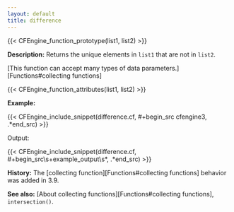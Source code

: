 ```yaml
---
layout: default
title: difference
---
```


{{< CFEngine_function_prototype(list1, list2) >}}

**Description:** Returns the unique elements in `list1` that are not in
`list2`.

[This function can accept many types of data parameters.][Functions#collecting functions]

{{< CFEngine_function_attributes(list1, list2) >}}

**Example:**

{{< CFEngine_include_snippet(difference.cf, #\+begin_src cfengine3, .*end_src) >}}

Output:

{{< CFEngine_include_snippet(difference.cf, #\+begin_src\s+example_output\s*, .*end_src) >}}

**History:** The [collecting function][Functions#collecting functions] behavior was added in 3.9.

**See also:** [About collecting functions][Functions#collecting functions], `intersection()`.
